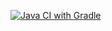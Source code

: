 [![Java CI with Gradle](https://github.com/Yoliker/Selenidedz4ATest/actions/workflows/gradle.yml/badge.svg)](https://github.com/Yoliker/Selenidedz4ATest/actions/workflows/gradle.yml)
